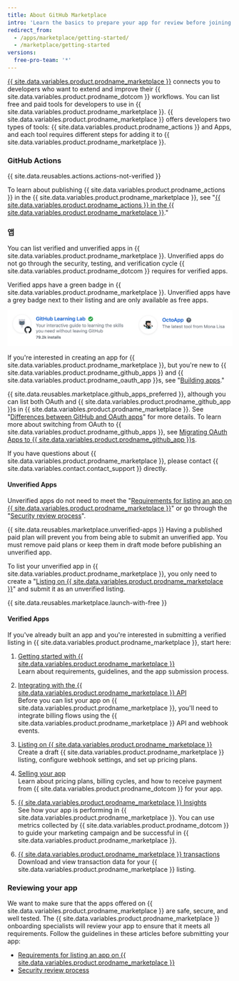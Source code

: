 ```yaml
---
title: About GitHub Marketplace
intro: 'Learn the basics to prepare your app for review before joining {{ site.data.variables.product.prodname_marketplace }}.'
redirect_from:
  - /apps/marketplace/getting-started/
  - /marketplace/getting-started
versions:
  free-pro-team: '*'
---
```


[{{ site.data.variables.product.prodname_marketplace }}](https://github.com/marketplace) connects you to developers who want to extend and improve their {{ site.data.variables.product.prodname_dotcom }} workflows. You can list free and paid tools for developers to use in {{ site.data.variables.product.prodname_marketplace }}. {{ site.data.variables.product.prodname_marketplace }} offers developers two types of tools: {{ site.data.variables.product.prodname_actions }} and Apps, and each tool requires different steps for adding it to {{ site.data.variables.product.prodname_marketplace }}.

### GitHub Actions

{{ site.data.reusables.actions.actions-not-verified }}

To learn about publishing {{ site.data.variables.product.prodname_actions }} in the {{ site.data.variables.product.prodname_marketplace }}, see "[{{ site.data.variables.product.prodname_actions }} in the {{ site.data.variables.product.prodname_marketplace }}](/marketplace/actions/)."

### 앱

You can list verified and unverified apps in {{ site.data.variables.product.prodname_marketplace }}. Unverified apps do not go through the security, testing, and verification cycle {{ site.data.variables.product.prodname_dotcom }} requires for verified apps.

Verified apps have a green badge in {{ site.data.variables.product.prodname_marketplace }}. Unverified apps have a grey badge next to their listing and are only available as free apps.

![Green verified and grey unverified badge](/assets/images/marketplace/marketplace_verified_badges.png)

If you're interested in creating an app for {{ site.data.variables.product.prodname_marketplace }}, but you're new to {{ site.data.variables.product.prodname_github_apps }} and {{ site.data.variables.product.prodname_oauth_app }}s, see "[Building apps](/apps/)."

{{ site.data.reusables.marketplace.github_apps_preferred }}, although you can list both OAuth and {{ site.data.variables.product.prodname_github_app }}s in {{ site.data.variables.product.prodname_marketplace }}. See "[Differences between GitHub and OAuth apps](/apps/differences-between-apps/)" for more details. To learn more about switching from OAuth to {{ site.data.variables.product.prodname_github_apps }}, see [Migrating OAuth Apps to {{ site.data.variables.product.prodname_github_app }}s](/apps/migrating-oauth-apps-to-github-apps/).

If you have questions about {{ site.data.variables.product.prodname_marketplace }}, please contact {{ site.data.variables.contact.contact_support }} directly.

#### Unverified Apps

Unverified apps do not need to meet the "[Requirements for listing an app on {{ site.data.variables.product.prodname_marketplace }}](/marketplace/getting-started/requirements-for-listing-an-app-on-github-marketplace/)" or go through the "[Security review process](/marketplace/getting-started/security-review-process/)".

{{ site.data.reusables.marketplace.unverified-apps }} Having a published paid plan will prevent you from being able to submit an unverified app. You must remove paid plans or keep them in draft mode before publishing an unverified app.

To list your unverified app in {{ site.data.variables.product.prodname_marketplace }}, you only need to create a "[Listing on {{ site.data.variables.product.prodname_marketplace }}](/marketplace/listing-on-github-marketplace/)" and submit it as an unverified listing.

{{ site.data.reusables.marketplace.launch-with-free }}

#### Verified Apps

If you've already built an app and you're interested in submitting a verified listing in {{ site.data.variables.product.prodname_marketplace }}, start here:

1. [Getting started with {{ site.data.variables.product.prodname_marketplace }}](/marketplace/getting-started/)<br/>Learn about requirements, guidelines, and the app submission process.

1. [Integrating with the {{ site.data.variables.product.prodname_marketplace }} API](/marketplace/integrating-with-the-github-marketplace-api/)<br/>Before you can list your app on {{ site.data.variables.product.prodname_marketplace }}, you'll need to integrate billing flows using the {{ site.data.variables.product.prodname_marketplace }} API and webhook events.

1. [Listing on {{ site.data.variables.product.prodname_marketplace }}](/marketplace/listing-on-github-marketplace/) <br/>Create a draft {{ site.data.variables.product.prodname_marketplace }} listing, configure webhook settings, and set up pricing plans.

1. [Selling your app](/marketplace/selling-your-app/)<br/>Learn about pricing plans, billing cycles, and how to receive payment from {{ site.data.variables.product.prodname_dotcom }} for your app.

1. [{{ site.data.variables.product.prodname_marketplace }} Insights](/marketplace/github-marketplace-insights/)<br/>See how your app is performing in {{ site.data.variables.product.prodname_marketplace }}. You can use metrics collected by {{ site.data.variables.product.prodname_dotcom }} to guide your marketing campaign and  be successful in {{ site.data.variables.product.prodname_marketplace }}.

1. [{{ site.data.variables.product.prodname_marketplace }} transactions](/marketplace/github-marketplace-transactions/)<br/>Download and view transaction data for your {{ site.data.variables.product.prodname_marketplace }} listing.

### Reviewing your app

We want to make sure that the apps offered on {{ site.data.variables.product.prodname_marketplace }} are safe, secure, and well tested. The {{ site.data.variables.product.prodname_marketplace }} onboarding specialists will review your app to ensure that it meets all requirements. Follow the guidelines in these articles before submitting your app:


* [Requirements for listing an app on {{ site.data.variables.product.prodname_marketplace }}](/marketplace/getting-started/requirements-for-listing-an-app-on-github-marketplace/)
* [Security review process](/marketplace/getting-started/security-review-process/)

